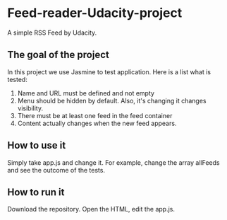 # Feed-reader-Udacity-project
A simple RSS Feed by Udacity.

## The goal of the project
In this project we use Jasmine to test application. Here is a list what is tested:

1. Name and URL must be defined and not empty
2. Menu should be hidden by default. Also, it's changing it changes visibility.
3. There must be at least one feed in the feed container
4. Content actually changes when the new feed appears. 

## How to use it
Simply take app.js and change it. For example, change the array allFeeds and see the outcome of the tests.

## How to run it
Download the repository. Open the HTML, edit the app.js.

